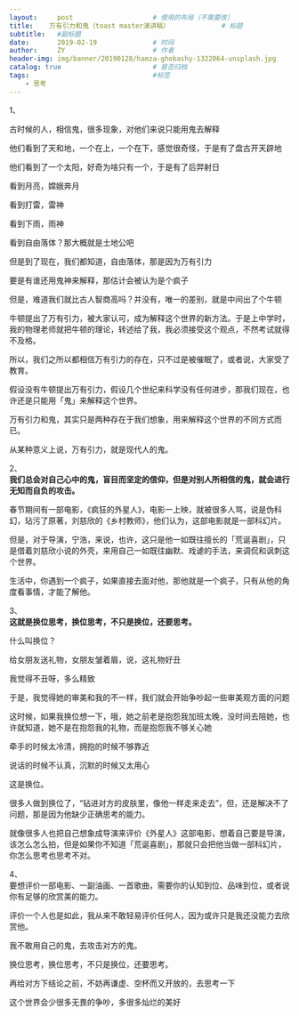 ```yaml
---
layout:     post                    # 使用的布局（不需要改）
title:    万有引力和鬼（toast master演讲稿）             # 标题 
subtitle:   #副标题
date:       2019-02-19              # 时间
author:     ZY                      # 作者
header-img: img/banner/20190128/hamza-ghobashy-1322064-unsplash.jpg    #这篇文章标题背景图片
catalog: true                       # 是否归档
tags:                               #标签
    - 思考
---
```


1、  

古时候的人，相信鬼，很多现象，对他们来说只能用鬼去解释

他们看到了天和地，一个在上，一个在下，感觉很奇怪，于是有了盘古开天辟地

他们看到了一个太阳，好奇为啥只有一个，于是有了后羿射日

看到月亮，嫦娥奔月

看到打雷，雷神

看到下雨，雨神

看到自由落体？那大概就是土地公吧

但是到了现在，我们都知道，自由落体，那是因为万有引力

要是有谁还用鬼神来解释，那估计会被认为是个疯子

但是，难道我们就比古人智商高吗？并没有，唯一的差别，就是中间出了个牛顿

牛顿提出了万有引力，被大家认可，成为解释这个世界的新方法。于是上中学时，我的物理老师就把牛顿的理论，转述给了我，我必须接受这个观点，不然考试就得不及格。

所以，我们之所以都相信万有引力的存在，只不过是被催眠了，或者说，大家受了教育。

假设没有牛顿提出万有引力，假设几个世纪来科学没有任何进步，那我们现在，也许还是只能用「鬼」来解释这个世界。  

万有引力和鬼，其实只是两种存在于我们想象，用来解释这个世界的不同方式而已。  

从某种意义上说，万有引力，就是现代人的鬼。 



2、  
**我们总会对自己心中的鬼，盲目而坚定的信仰，但是对别人所相信的鬼，就会进行无知而自负的攻击。**

春节期间有一部电影，《疯狂的外星人》，电影一上映，就被很多人骂，说是伪科幻，玷污了原著，刘慈欣的《乡村教师》，他们认为，这部电影就是一部科幻片。  

但是，对于导演，宁浩，来说，也许，这只是他一如既往擅长的「荒诞喜剧」，只是借着刘慈欣小说的外壳，来用自己一如既往幽默、戏谑的手法，来调侃和讽刺这个世界。  

生活中，你遇到一个疯子，如果直接去面对他，那他就是一个疯子，只有从他的角度看事情，才能了解他。

3、  
**这就是换位思考，换位思考，不只是换位，还要思考。**  

什么叫换位？

给女朋友送礼物，女朋友皱着眉，说，这礼物好丑

我觉得不丑呀，多么精致 

于是，我觉得她的审美和我的不一样，我们就会开始争吵起一些审美观方面的问题

这时候，如果我换位想一下，哦，她之前老是抱怨我加班太晚，没时间去陪她，也许就知道，她不是在抱怨我的礼物，而是抱怨我不够关心她

牵手的时候太冷清，拥抱的时候不够靠近

说话的时候不认真，沉默的时候又太用心

这是换位。

很多人做到换位了，“钻进对方的皮肤里，像他一样走来走去”，但，还是解决不了问题，那是因为他缺少正确思考的能力。

就像很多人也把自己想象成导演来评价《外星人》这部电影，想着自己要是导演，该怎么怎么拍，但是如果你不知道「荒诞喜剧」，那就只会把他当做一部科幻片，你怎么思考也思考不对。

4、  
要想评价一部电影、一副油画、一首歌曲，需要你的认知到位、品味到位，或者说你有足够的欣赏美的能力。

评价一个人也是如此，我从来不敢轻易评价任何人，因为或许只是我还没能力去欣赏他。

我不敢用自己的鬼，去攻击对方的鬼。

换位思考，换位思考，不只是换位，还要思考。

再给对方下结论之前，不妨再谦虚、空杯而又开放的，去思考一下

这个世界会少很多无畏的争吵，多很多灿烂的美好














